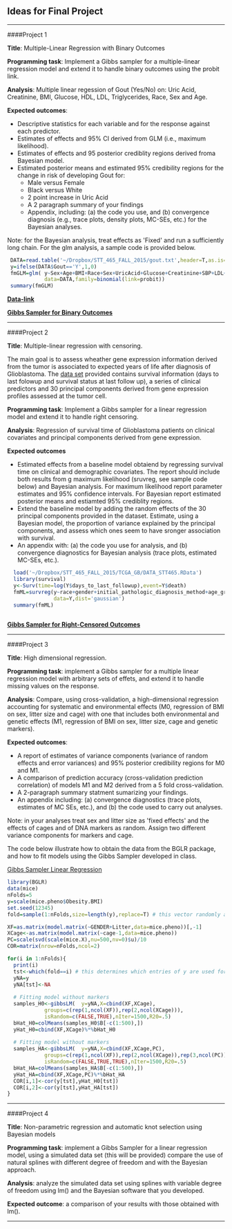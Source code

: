 ## Ideas for Final Project
-----------------------------------------------------------------------------------------------------	
####Project 1	

   **Title**: Multiple-Linear Regression with Binary Outcomes

   **Programming task**: Implement a Gibbs sampler for a multiple-linear regression model and extend it to handle binary outcomes using the probit link.

   **Analysis**:  Multiple linear regession of Gout (Yes/No) on: Uric Acid, Creatinine, BMI, Glucose, HDL, LDL, 
                Triglycerides, Race, Sex and Age. 
    
   **Expected outcomes**: 
   
- Descriptive statistics for each variable and for the response against each predictor.
- Estimates of effects and 95% CI derived from GLM (i.e., maximum likelihood).
- Estimates of effects and 95 posterior crediblity regions derived froma Bayesian model.
- Estimated posterior means and estimated 95% credibility regions for the change in risk of developing Gout for:
	- Male versus Female
	- Black versus White
	- 2 point increase in Uric Acid
	- A  2 paragraph summary of your findings
	- Appendix, including: (a) the code you use, and (b) convergence diagnosis (e.g., trace plots, density plots, MC-SEs, etc.) for the Bayesian analyses.
        
Note: for the Bayesian analysis, treat effects as 'Fixed' and run a sufficiently long chain. For the glm analysis, a sample code is provided below. 
   
  
```R
 DATA=read.table('~/Dropbox/STT_465_FALL_2015/gout.txt',header=T,as.is=T)
 y=ifelse(DATA$Gout=='Y',1,0)
 fmGLM=glm( y~Sex+Age+BMI+Race+Sex+UricAcid+Glucose+Creatinine+SBP+LDL+HDL+SBP+Triglycerides,
            data=DATA,family=binomial(link=probit))
 summary(fmGLM)
```
              
   **[Data-link](https://www.dropbox.com/s/ho3p0uwohjnoln3/gout.txt?dl=0)**
   
   **[Gibbs Sampler for Binary Outcomes](https://github.com/gdlc/STT465/blob/master/gibbsLM_Binary.md)**


-----------------------------------------------------------------------------------------------------	

####Project 2	

**Title**: Multiple-linear regression with censoring.

The main goal is to assess wheather gene expression information derived from the tumor is associated to expected years of life after diagnosis of Glioblastoma. The [data set](https://www.dropbox.com/s/1rw7s4z1ta3kehy/DATA_STT465.RData?dl=0) provided contains survival information (days to last folowup and survival status at last follow up), a series of clinical predictors and 30 principal components derived from gene expression profiles assessed at the tumor cell.

**Programming task**: Implement a Gibbs sampler for a linear regression model and extend it to handle right censoring.

**Analysis**: Regression of survival time of Glioblastoma patients on clinical covariates and principal components derived from gene expression.

**Expected outcomes**

- Estimated effects from a baseline model obtaiend by regressing survival time on clinical and demographic covariates. The report should include both results from g maximum likelihood (sruvreg, see sample code below) and Bayesian analysis. For maximum likelihood report parameter estimates and 95% confidence intervals. For Bayesian report estimated posterior means and estiamted 95% crediblity regions.
- Extend the baseline model by adding the random effects of the 30 principal components provided in the dataset. Estimate, using a  Bayesian model, the proportion of variance explained by the principal components, and assess which ones seem to have sronger association with survival.
- An appendix with: (a) the code you use for analysis, and (b) convergence diagnostics for Bayesian analysis (trace plots, estimated MC-SEs, etc.).

```R
  load('~/Dropbox/STT_465_FALL_2015/TCGA_GB/DATA_STT465.RData')
  library(survival)
  y<-Surv(time=log(Y$days_to_last_followup),event=Y$death)
  fmML=survreg(y~race+gender+initial_pathologic_diagnosis_method+age_group10,
               data=Y,dist='gaussian')
  summary(fmML)
  
```

**[Gibbs Sampler for Right-Censored Outcomes](https://github.com/gdlc/STT465/blob/master/gibbsLM_Censored.md)**

-----------------------------------------------------------------------------------------------------	

####Project 3	
									

**Title**: High dimensional regression.

**Programming task**: implement a Gibbs sampler for a multiple linear regression model with arbitrary sets of effets, and extend it to handle missing values on the response.

**Analysis**:  Compare, using cross-validation, a high-dimensional regression accounting for systematic and environmental effects (M0, regression of BMI on sex, litter size and cage) with one that includes both environmental and genetic effects (M1, regression of BMI on sex, litter size, cage and genetic markers).

**Expected outcomes**: 

- A report of estimates of variance components (variance of random effects and error variances) and 95% posterior credibility regions for M0 and M1.
- A comparison of prediction accuracy (cross-validation prediction correlation) of models M1 and M2 derived from a 5 fold cross-validation.
- A 2-paragraph summary statment sumarizing your findings.
- An appendix including: (a) convergence diagnostics (trace plots, estimates of MC SEs, etc.), and (b) the code used to carry out analyses.

Note: in your analyses treat sex and litter size as 'fixed effects' and the effects of cages and of DNA markers as random. Assign two different variance components for markers and cage.

The code below illustrate how to obtain the data from the BGLR package, and how to fit models using the Gibbs Sampler developed in class.

[Gibbs Sampler Linear Regression](https://github.com/gdlc/STT465/blob/master/gibbsSamplerLM.md)

```R
library(BGLR)
data(mice)
nFolds=5
y=scale(mice.pheno$Obesity.BMI)
set.seed(12345)
fold=sample(1:nFolds,size=length(y),replace=T) # this vector randomly assigns each mice to a fold

XF=as.matrix(model.matrix(~GENDER+Litter,data=mice.pheno))[,-1]
XCage<-as.matrix(model.matrix(~cage-1,data=mice.pheno))
PC=scale(svd(scale(mice.X),nu=500,nv=0)$u)/10
COR=matrix(nrow=nFolds,ncol=2)

for(i in 1:nFolds){
  print(i)
  tst<-which(fold==i) # this determines which entries of y are used for testing in the ith fold.
  yNA=y
  yNA[tst]<-NA
  
  # Fitting model without markers
  samples_H0<-gibbsLM(	y=yNA,X=cbind(XF,XCage),
  			groups=c(rep(1,ncol(XF)),rep(2,ncol(XCage))),
  			isRandom=c(FALSE,TRUE),nIter=1500,R20=.5)
  bHat_H0=colMeans(samples_H0$B[-c(1:500),])
  yHat_H0=cbind(XF,XCage)%*%bHat_H0
  
  # Fitting model without markers
  samples_HA<-gibbsLM(	y=yNA,X=cbind(XF,XCage,PC),
  			groups=c(rep(1,ncol(XF)),rep(2,ncol(XCage)),rep(3,ncol(PC))),
  			isRandom=c(FALSE,TRUE,TRUE),nIter=1500,R20=.5)
  bHat_HA=colMeans(samples_HA$B[-c(1:500),])
  yHat_HA=cbind(XF,XCage,PC)%*%bHat_HA
  COR[i,1]<-cor(y[tst],yHat_H0[tst])
  COR[i,2]<-cor(y[tst],yHat_HA[tst])
}

```

-----------------------------------------------------------------------------------------------------	
####Project 4	

**Title**: Non-parametric regression and automatic knot selection using Bayesian models

**Programming task**: implement a Gibbs Sampler for a linear regression model, using a simulated data set (this will be provided) compare the use of natural splines with different degree of freedom and with the Bayesian approach.

**Analysis**:   analyze the simulated data set using splines with variable degree of freedom using lm() and the Bayesian software that you developed. 

**Expected outcome**: a comparison of your results  with those obtained with lm().


-----------------------------------------------------------------------------------------------------	
